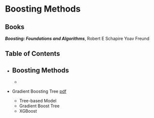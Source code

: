 # Boosting Methods

## Books

***Boosting: Foundations and Algorithms***, Robert E Schapire Yoav Freund


## Table of Contents
- Boosting Methods 
	- 
	- 

- Gradient Boosting Tree [pdf](./CI_1_causal_inference.pdf)
	- Tree-based Model
	- Gradient Boost Tree
	- XGBoost
